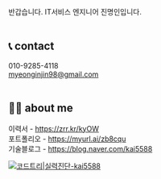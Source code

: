반갑습니다. IT서비스 엔지니어 진명인입니다.   
<br/>
## 📞 contact   
010-9285-4118       
myeonginjin98@gmail.com   
<br/>

## 🙋‍♂️ about me
이력서 - https://zrr.kr/kyOW   
포트폴리오 - https://myurl.ai/zb8cqu   
기술블로그 - https://blog.naver.com/kai5588   



[![코드트리|실력진단-kai5588](https://banner.codetree.ai/v1/banner/kai5588)](https://www.codetree.ai/profiles/kai5588)

<!--
**myeonginjin/myeonginjin** is a ✨ _special_ ✨ repository because its `README.md` (this file) appears on your GitHub profile.

Here are some ideas to get you started:

- 🔭 I’m currently working on ...
- 🌱 I’m currently learning ...
- 👯 I’m looking to collaborate on ...
- 🤔 I’m looking for help with ...
- 💬 Ask me about ...
- 📫 How to reach me: ...
- 😄 Pronouns: ...
- ⚡ Fun fact: ...
-->

